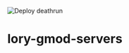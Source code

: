 ![Deploy deathrun](https://github.com/ceifa/lory-gmod-servers/workflows/Deploy%20deathrun/badge.svg?branch=master)

# lory-gmod-servers

